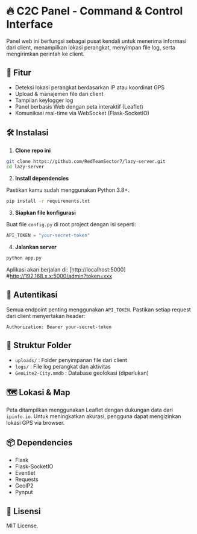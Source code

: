 # 🔥 C2C Panel - Command & Control Interface

Panel web ini berfungsi sebagai pusat kendali untuk menerima informasi dari client, menampilkan lokasi perangkat, menyimpan file log, serta mengirimkan perintah ke client.

## 🚀 Fitur

- Deteksi lokasi perangkat berdasarkan IP atau koordinat GPS
- Upload & manajemen file dari client
- Tampilan keylogger log
- Panel berbasis Web dengan peta interaktif (Leaflet)
- Komunikasi real-time via WebSocket (Flask-SocketIO)

## 🛠️ Instalasi

1. **Clone repo ini**

```bash
git clone https://github.com/RedTeamSector7/lazy-server.git
cd lazy-server
```

2. **Install dependencies**

Pastikan kamu sudah menggunakan Python 3.8+.

```bash
pip install -r requirements.txt
```

3. **Siapkan file konfigurasi**

Buat file `config.py` di root project dengan isi seperti:

```python
API_TOKEN = "your-secret-token"
```

4. **Jalankan server**

```bash
python app.py
```

Aplikasi akan berjalan di: [http://localhost:5000] #http://192.168.x.x:5000/admin?token=xxx

## 🔐 Autentikasi

Semua endpoint penting menggunakan `API_TOKEN`. Pastikan setiap request dari client menyertakan header:

```
Authorization: Bearer your-secret-token
```

## 📂 Struktur Folder

- `uploads/` : Folder penyimpanan file dari client
- `logs/` : File log perangkat dan aktivitas
- `GeoLite2-City.mmdb` : Database geolokasi (diperlukan)

## 🗺️ Lokasi & Map

Peta ditampilkan menggunakan Leaflet dengan dukungan data dari `ipinfo.io`. Untuk meningkatkan akurasi, pengguna dapat mengizinkan lokasi GPS via browser.

## 📦 Dependencies

- Flask
- Flask-SocketIO
- Eventlet
- Requests
- GeoIP2
- Pynput

## 📜 Lisensi

MIT License.

